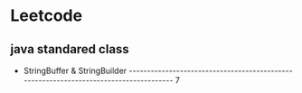 # Leetcode
## java standared class
* StringBuffer & StringBuilder -------------------------------------------------------------------------------------- 7
